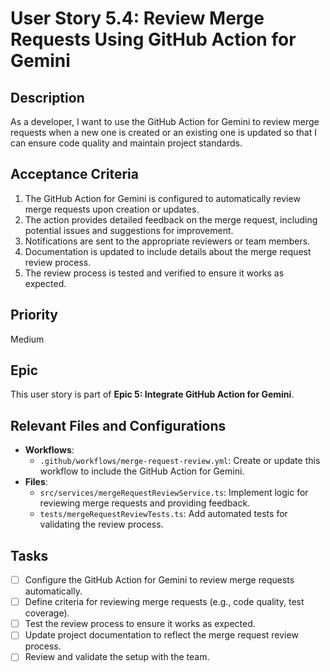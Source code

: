 # User Story 5.4: Review Merge Requests Using GitHub Action for Gemini

## Description

As a developer, I want to use the GitHub Action for Gemini to review merge requests when a new one is created or an
existing one is updated so that I can ensure code quality and maintain project standards.

## Acceptance Criteria

1. The GitHub Action for Gemini is configured to automatically review merge requests upon creation or updates.
2. The action provides detailed feedback on the merge request, including potential issues and suggestions for
   improvement.
3. Notifications are sent to the appropriate reviewers or team members.
4. Documentation is updated to include details about the merge request review process.
5. The review process is tested and verified to ensure it works as expected.

## Priority

Medium

## Epic

This user story is part of **Epic 5: Integrate GitHub Action for Gemini**.

## Relevant Files and Configurations

- **Workflows**:
  - `.github/workflows/merge-request-review.yml`: Create or update this workflow to include the GitHub Action for
    Gemini.
- **Files**:
  - `src/services/mergeRequestReviewService.ts`: Implement logic for reviewing merge requests and providing feedback.
  - `tests/mergeRequestReviewTests.ts`: Add automated tests for validating the review process.

## Tasks

- [ ] Configure the GitHub Action for Gemini to review merge requests automatically.
- [ ] Define criteria for reviewing merge requests (e.g., code quality, test coverage).
- [ ] Test the review process to ensure it works as expected.
- [ ] Update project documentation to reflect the merge request review process.
- [ ] Review and validate the setup with the team.
